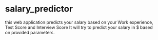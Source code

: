 # salary_predictor
this web application predicts your salary based on your Work experience, Test Score and Interview Score
It will try to predict your salary in $ based on provided parameters.

